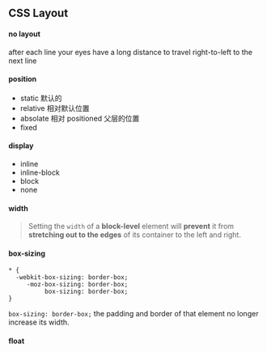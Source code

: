 ## CSS Layout

#### no layout

after each line your eyes have a long distance to travel right-to-left to the next line

#### position

* static  默认的
* relative  相对默认位置
* absolate  相对 positioned 父层的位置
* fixed

#### display

* inline 
* inline-block
* block
* none

#### width

> Setting the `width` of a **block-level** element will **prevent** it from **stretching out to the edges** of its container to the left and right.

#### box-sizing

```
* {
  -webkit-box-sizing: border-box;
  	 -moz-box-sizing: border-box;
  		  box-sizing: border-box;
}
```

`box-sizing: border-box;` 
the padding and border of that element no longer increase its width.

#### float

